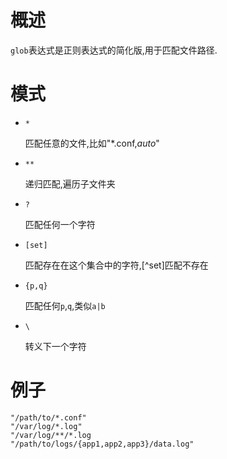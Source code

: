 # 概述
`glob`表达式是正则表达式的简化版,用于匹配文件路径.
# 模式
* `*`

    匹配任意的文件,比如"*.conf,*auto*"

* `**`

    递归匹配,遍历子文件夹

* `?`

    匹配任何一个字符

* `[set]`

    匹配存在在这个集合中的字符,[^set]匹配不存在

* `{p,q}`

    匹配任何`p`,`q`,类似`a|b`

* `\`

    转义下一个字符

# 例子
```
"/path/to/*.conf"
"/var/log/*.log"
"/var/log/**/*.log
"/path/to/logs/{app1,app2,app3}/data.log"
```